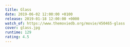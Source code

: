 ```yaml
---
title: Glass
date: 2019-06-02 12:00:00 +0100
release: 2019-01-18 12:00:00 +0000
watch_of: https://www.themoviedb.org/movie/450465-glass
cover: glass.jpg
runtime: 129
rating: 4.5
---
```


